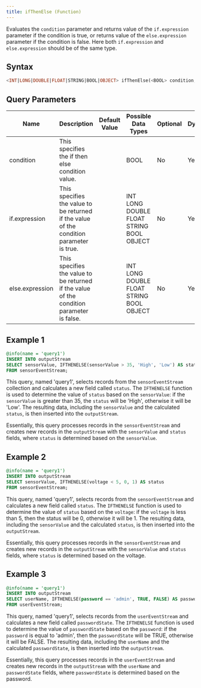 ```yaml
---
title: ifThenElse (Function)
---
```


Evaluates the `condition` parameter and returns value of the `if.expression` parameter if the condition is true, or returns value of the `else.expression` parameter if the condition is false. Here both `if.expression` and `else.expression` should be of the same type.

## Syntax

```sql
<INT|LONG|DOUBLE|FLOAT|STRING|BOOL|OBJECT> ifThenElse(<BOOL> condition, <INT|LONG|DOUBLE|FLOAT|STRING|BOOL|OBJECT> if.expression, <INT|LONG|DOUBLE|FLOAT|STRING|BOOL|OBJECT> else.expression)
```

## Query Parameters

| Name            | Description     | Default Value | Possible Data Types           | Optional | Dynamic |
|------------|----------------------|---------------|------------------------------|----------|---------|
| condition    | This specifies the if then else condition value.   |            | BOOL      | No       | Yes     |
| if.expression   | This specifies the value to be returned if the value of the condition parameter is true.  |               | INT LONG DOUBLE FLOAT STRING BOOL OBJECT | No       | Yes     |
| else.expression | This specifies the value to be returned if the value of the condition parameter is false. |               | INT LONG DOUBLE FLOAT STRING BOOL OBJECT | No       | Yes     |

## Example 1

```sql
@info(name = 'query1')
INSERT INTO outputStream
SELECT sensorValue, IFTHENELSE(sensorValue > 35, 'High', 'Low') AS status
FROM sensorEventStream;
```

This query, named 'query1', selects records from the `sensorEventStream` collection and calculates a new field called `status`. The `IFTHENELSE` function is used to determine the value of `status` based on the `sensorValue`: if the `sensorValue` is greater than 35, the `status` will be 'High', otherwise it will be 'Low'. The resulting data, including the `sensorValue` and the calculated `status`, is then inserted into the `outputStream`.

Essentially, this query processes records in the `sensorEventStream` and creates new records in the `outputStream` with the `sensorValue` and `status` fields, where `status` is determined based on the `sensorValue`.

## Example 2

```sql
@info(name = 'query1')
INSERT INTO outputStream
SELECT sensorValue, IFTHENELSE(voltage < 5, 0, 1) AS status
FROM sensorEventStream;
```

This query, named 'query1', selects records from the `sensorEventStream` and calculates a new field called `status`. The `IFTHENELSE` function is used to determine the value of `status` based on the `voltage`: if the `voltage` is less than 5, then the status will be 0, otherwise it will be 1. The resulting data, including the `sensorValue` and the calculated `status`, is then inserted into the `outputStream`.

Essentially, this query processes records in the `sensorEventStream` and creates new records in the `outputStream` with the `sensorValue` and `status` fields, where `status` is determined based on the voltage.

## Example 3

```sql
@info(name = 'query1')
INSERT INTO outputStream
SELECT userName, IFTHENELSE(password == 'admin', TRUE, FALSE) AS passwordState
FROM userEventStream;
```

This query, named 'query1', selects records from the `userEventStream` and calculates a new field called `passwordState`. The `IFTHENELSE` function is used to determine the value of `passwordState` based on the `password`: if the `password` is equal to 'admin', then the `passwordState` will be TRUE, otherwise it will be FALSE. The resulting data, including the `userName` and the calculated `passwordState`, is then inserted into the `outputStream`.

Essentially, this query processes records in the `userEventStream` and creates new records in the `outputStream` with the `userName` and `passwordState` fields, where `passwordState` is determined based on the password.
